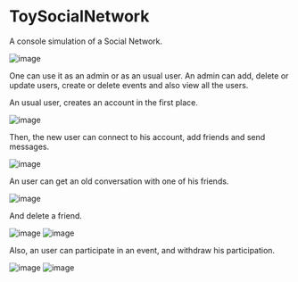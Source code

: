 # ToySocialNetwork
A console simulation of a Social Network. 

![image](https://user-images.githubusercontent.com/91499027/227319860-c56a119a-205b-4d2c-962f-23ec41c9a463.png)


One can use it as an admin or as an usual user. An admin can add, delete or update users, create or delete events and also view all the users. 

An usual user, creates an account in the first place.

![image](https://user-images.githubusercontent.com/91499027/227322309-11a98af4-9850-4830-a151-e5a9ac5dc189.png)
 
 Then, the new user can connect to his account, add friends and send messages. 
 
 ![image](https://user-images.githubusercontent.com/91499027/227323112-c4b95479-1f99-423c-95e5-1d2992fc8e14.png)

An user can get an old conversation with one of his friends.

![image](https://user-images.githubusercontent.com/91499027/227323927-a28b853f-f5a9-4353-9fff-8d37ca409d8d.png)

And delete a friend. 

![image](https://user-images.githubusercontent.com/91499027/227324234-3b4f505a-8fae-4164-860f-2a8ab11a01f5.png)
![image](https://user-images.githubusercontent.com/91499027/227324377-4846afda-9a97-41f5-ad6d-a258319c1b75.png)

Also, an user can participate in an event, and withdraw his participation.

![image](https://user-images.githubusercontent.com/91499027/227326110-2fcb0a09-2806-47b0-9758-651d8f7739d8.png)
![image](https://user-images.githubusercontent.com/91499027/227326393-9eaf034f-b17e-4b03-a20f-1be0f39f4a2e.png)




